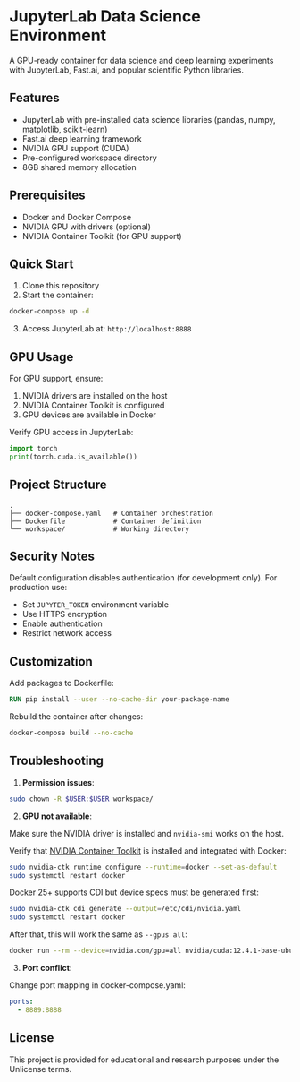 # JupyterLab Data Science Environment

A GPU-ready container for data science and deep learning experiments with JupyterLab, Fast.ai, and popular scientific Python libraries.

## Features

- JupyterLab with pre-installed data science libraries (pandas, numpy, matplotlib, scikit-learn)
- Fast.ai deep learning framework
- NVIDIA GPU support (CUDA)
- Pre-configured workspace directory
- 8GB shared memory allocation

## Prerequisites

- Docker and Docker Compose
- NVIDIA GPU with drivers (optional)
- NVIDIA Container Toolkit (for GPU support)

## Quick Start

1. Clone this repository
2. Start the container:

```bash
docker-compose up -d
```

3. Access JupyterLab at: `http://localhost:8888`

## GPU Usage

For GPU support, ensure:

1. NVIDIA drivers are installed on the host
2. NVIDIA Container Toolkit is configured
3. GPU devices are available in Docker

Verify GPU access in JupyterLab:

```python
import torch
print(torch.cuda.is_available())
```

## Project Structure

```
.
├── docker-compose.yaml   # Container orchestration
├── Dockerfile            # Container definition
└── workspace/            # Working directory
```

## Security Notes

Default configuration disables authentication (for development only). For production use:

- Set `JUPYTER_TOKEN` environment variable
- Use HTTPS encryption
- Enable authentication
- Restrict network access

## Customization

Add packages to Dockerfile:

```Dockerfile
RUN pip install --user --no-cache-dir your-package-name
```

Rebuild the container after changes:

```bash
docker-compose build --no-cache
```

## Troubleshooting

1. **Permission issues**:

```bash
sudo chown -R $USER:$USER workspace/
```

2. **GPU not available**:

Make sure the NVIDIA driver is installed and `nvidia-smi` works on the host.

Verify that [NVIDIA Container Toolkit](https://docs.nvidia.com/datacenter/cloud-native/container-toolkit/latest/) is installed and integrated with Docker:

```bash
sudo nvidia-ctk runtime configure --runtime=docker --set-as-default
sudo systemctl restart docker
```

Docker 25+ supports CDI but device specs must be generated first:

```bash
sudo nvidia-ctk cdi generate --output=/etc/cdi/nvidia.yaml
sudo systemctl restart docker
```

After that, this will work the same as `--gpus all`:

```bash
docker run --rm --device=nvidia.com/gpu=all nvidia/cuda:12.4.1-base-ubuntu22.04 nvidia-smi
```

3. **Port conflict**:

Change port mapping in docker-compose.yaml:

```yaml
ports:
  - 8889:8888
```

## License

This project is provided for educational and research purposes under the Unlicense terms.
